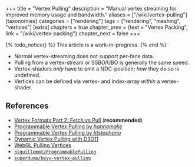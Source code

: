 +++
title = "Vertex Pulling"
description = "Manual vertex streaming for improved memory usage and bandwidth."
aliases = ["/wiki/vertex-pulling"]
[taxonomies]
categories = ["rendering"]
tags = ["rendering", "meshing", "vertices"]
[extra]
chapters = true
chapter_prev = {text = "Vertex Packing", link = "/wiki/vertex-packing"}
chapter_next = false
+++

{% todo_notice() %} This article is a work-in-progress. {% end %}

- Normal vertex-streaming does not support per-face data.
- Pulling from a vertex-stream or SSBO/UBO is generally the same speed.
- Vertex-shaders *only* have to emit a NDC-position; *how* they do so is undefined.
- Vertices can be defined via vertex- and index-array *within* a vertex-shader.

## References

- [Vertex Formats Part 2: Fetch vs Pull](https://www.yosoygames.com.ar/wp/2018/03/vertex-formats-part-2-fetch-vs-pull/) (**recommended**)
- [Programmable Vertex Pulling by *hannomalie*](https://hannomalie.github.io/posts/2019-12-01-programmable-vertex-pulling.html)
- [Programmable Vertex Pulling by *ktstephano*](https://ktstephano.github.io/rendering/opengl/prog_vtx_pulling)
- [Dynamic Vertex Pulling with D3D11](https://bazhenovc.github.io/blog/post/d3d11-dynamic-vertex-pulling/)
- [WebGL Pulling Vertices](https://webglfundamentals.org/webgl/lessons/webgl-pulling-vertices.html)
- [`nlguillemot/ProgrammablePulling`](https://github.com/nlguillemot/ProgrammablePulling)
- [`superdump/bevy-vertex-pulling`](https://github.com/superdump/bevy-vertex-pulling)
